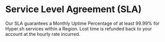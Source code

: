 # Service Level Agreement (SLA)

Our SLA guarantees a Monthly Uptime Percentage of at least 99.99% for Hyper.sh services within a Region. Lost time is refunded back to your account at the hourly rate incurred.
